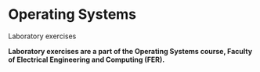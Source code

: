 # Operating Systems

Laboratory exercises 


**Laboratory exercises are a part of the Operating Systems course, Faculty of Electrical Engineering and Computing (FER).**

